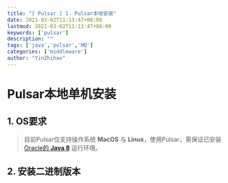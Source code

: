 ```yaml
---
title: "[ Pulsar ] 1. Pulsar本地安装"
date: 2021-03-02T11:13:47+08:00
lastmod: 2021-03-02T11:13:47+08:00
keywords: ['pulsar']
description: ""
tags: ['java','pulsar','MQ']
categories: ['middleware']
author: "YinZhihao"
---
```

# Pulsar本地单机安装

## 1. OS要求
> 目前Pulsar仅支持操作系统 **MacOS** 与 **Linux**，使用Pulsar，需保证已安装 [Oracle的 **Java 8**](https://www.oracle.com/java/technologies/javase-downloads.html) 运行环境。

## 2. 安装二进制版本

